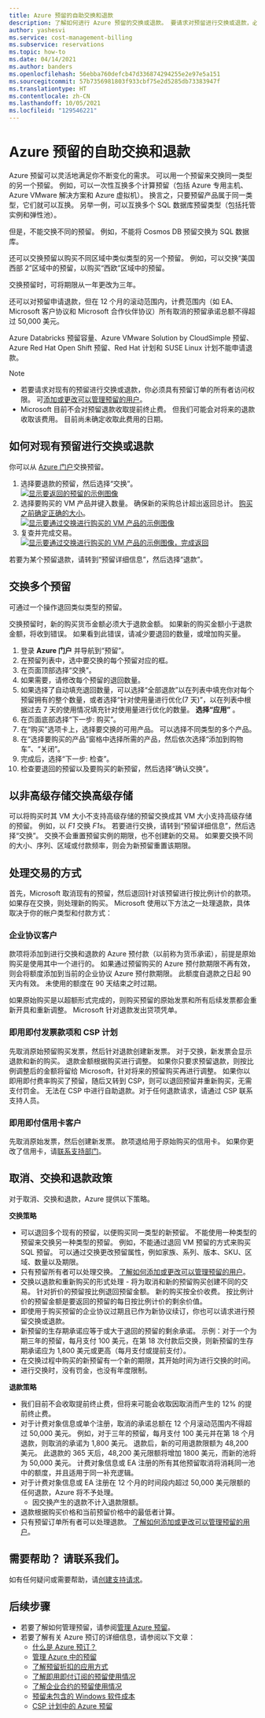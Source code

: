 ```yaml
---
title: Azure 预留的自助交换和退款
description: 了解如何进行 Azure 预留的交换或退款。 要请求对预留进行交换或退款，必须具有预留订单的所有者访问权限。
author: yashesvi
ms.service: cost-management-billing
ms.subservice: reservations
ms.topic: how-to
ms.date: 04/14/2021
ms.author: banders
ms.openlocfilehash: 56ebba760defcb47d336874294255e2e97e5a151
ms.sourcegitcommit: 57b7356981803f933cbf75e2d5285db73383947f
ms.translationtype: HT
ms.contentlocale: zh-CN
ms.lasthandoff: 10/05/2021
ms.locfileid: "129546221"
---
```

# <a name="self-service-exchanges-and-refunds-for-azure-reservations"></a>Azure 预留的自助交换和退款

Azure 预留可以灵活地满足你不断变化的需求。 可以用一个预留来交换同一类型的另一个预留。 例如，可以一次性互换多个计算预留（包括 Azure 专用主机、Azure VMware 解决方案和 Azure 虚拟机）。 换言之，只要预留产品属于同一类型，它们就可以互换。 另举一例，可以互换多个 SQL 数据库预留类型（包括托管实例和弹性池）。

但是，不能交换不同的预留。 例如，不能将 Cosmos DB 预留交换为 SQL 数据库。

还可以交换预留以购买不同区域中类似类型的另一个预留。 例如，可以交换“美国西部 2”区域中的预留，以购买“西欧”区域中的预留。

交换预留时，可将期限从一年更改为三年。

还可以对预留申请退款，但在 12 个月的滚动范围内，计费范围内（如 EA、Microsoft 客户协议和 Microsoft 合作伙伴协议）所有取消的预留承诺总额不得超过 50,000 美元。

Azure Databricks 预留容量、Azure VMware Solution by CloudSimple 预留、Azure Red Hat Open Shift 预留、Red Hat 计划和 SUSE Linux 计划不能申请退款。

> [!NOTE]
> - 若要请求对现有的预留进行交换或退款，你必须具有预留订单的所有者访问权限。 可[添加或更改可以管理预留的用户](./manage-reserved-vm-instance.md#who-can-manage-a-reservation-by-default)。
> - Microsoft 目前不会对预留退款收取提前终止费。 但我们可能会对将来的退款收取该费用。 目前尚未确定收取此费用的日期。

## <a name="how-to-exchange-or-refund-an-existing-reservation"></a>如何对现有预留进行交换或退款

你可以从 [Azure 门户](https://portal.azure.com/#blade/Microsoft_Azure_Reservations/ReservationsBrowseBlade)交换预留。

1. 选择要退款的预留，然后选择“交换”。  
    [![显示要返回的预留的示例图像](./media/exchange-and-refund-azure-reservations/exchange-refund-return.png)](./media/exchange-and-refund-azure-reservations/exchange-refund-return.png#lightbox)
1. 选择要购买的 VM 产品并键入数量。 确保新的采购总计超出返回总计。 [购买之前确定正确的大小](../../virtual-machines/prepay-reserved-vm-instances.md#determine-the-right-vm-size-before-you-buy)。  
    [![显示要通过交换进行购买的 VM 产品的示例图像](./media/exchange-and-refund-azure-reservations/exchange-refund-select-purchase.png)](./media/exchange-and-refund-azure-reservations/exchange-refund-select-purchase.png#lightbox)
1. 复查并完成交易。  
    [![显示要通过交换进行购买的 VM 产品的示例图像，完成返回](./media/exchange-and-refund-azure-reservations/exchange-refund-confirm-exchange.png)](./media/exchange-and-refund-azure-reservations/exchange-refund-confirm-exchange.png#lightbox)

若要为某个预留退款，请转到“预留详细信息”，然后选择“退款”。

## <a name="exchange-multiple-reservations"></a>交换多个预留

可通过一个操作退回类似类型的预留。

交换预留时，新的购买货币金额必须大于退款金额。 如果新的购买金额小于退款金额，将收到错误。 如果看到此错误，请减少要退回的数量，或增加购买量。

1. 登录 **Azure 门户** 并导航到“预留”。
1. 在预留列表中，选中要交换的每个预留对应的框。
1. 在页面顶部选择“交换”。
1. 如果需要，请修改每个预留的退回数量。
1. 如果选择了自动填充退回数量，可以选择“全部退款”以在列表中填充你对每个预留拥有的整个数量，或者选择“针对使用量进行优化(7 天)”，以在列表中根据过去 7 天的使用情况填充针对使用量进行优化的数量。  **选择“应用”** 。
1. 在页面底部选择“下一步: 购买”。
1. 在“购买”选项卡上，选择要交换的可用产品。 可以选择不同类型的多个产品。
1. 在“选择要购买的产品”窗格中选择所需的产品，然后依次选择“添加到购物车”、“关闭”。 
1. 完成后，选择“下一步: 检查”。
1. 检查要退回的预留以及要购买的新预留，然后选择“确认交换”。

## <a name="exchange-non-premium-storage-for-premium-storage"></a>以非高级存储交换高级存储

可以将购买时其 VM 大小不支持高级存储的预留交换成其 VM 大小支持高级存储的预留。 例如，以 _F1_ 交换 _F1s_。 若要进行交换，请转到“预留详细信息”，然后选择“交换”。 交换不会重置预留实例的期限，也不创建新的交易。
如果要交换不同的大小、序列、区域或付款频率，则会为新预留重置该期限。 

## <a name="how-transactions-are-processed"></a>处理交易的方式

首先，Microsoft 取消现有的预留，然后退回针对该预留进行按比例计价的款项。 如果存在交换，则处理新的购买。 Microsoft 使用以下方法之一处理退款，具体取决于你的帐户类型和付款方式：

### <a name="enterprise-agreement-customers"></a>企业协议客户

款项将添加到进行交换和退款的 Azure 预付款（以前称为货币承诺），前提是原始购买是使用其中一个进行的。 如果通过预留购买的 Azure 预付款期限不再有效，则会将额度添加到当前的企业协议 Azure 预付款期限。 此额度自退款之日起 90 天内有效。 未使用的额度在 90 天结束之时过期。

如果原始购买是以超额形式完成的，则购买预留的原始发票和所有后续发票都会重新开具和重新调整。 Microsoft 针对退款发出贷项凭单。

### <a name="pay-as-you-go-invoice-payments-and-csp-program"></a>即用即付发票款项和 CSP 计划

先取消原始预留购买发票，然后针对退款创建新发票。 对于交换，新发票会显示退款和新的购买。 退款金额根据购买进行调整。 如果你只要求预留退款，则按比例调整后的金额将留给 Microsoft，针对将来的预留购买再进行调整。 如果你以即用即付费率购买了预留，随后又转到 CSP，则可以退回预留并重新购买，无需支付罚金。
无法在 CSP 中进行自助退款。对于任何退款请求，请通过 CSP 联系支持人员。

### <a name="pay-as-you-go-credit-card-customers"></a>即用即付信用卡客户

先取消原始发票，然后创建新发票。 款项退给用于原始购买的信用卡。 如果你更改了信用卡，请[联系支持部门](https://portal.azure.com/#blade/Microsoft_Azure_Support/HelpAndSupportBlade/newsupportrequest)。

## <a name="cancel-exchange-and-refund-policies"></a>取消、交换和退款政策

对于取消、交换和退款，Azure 提供以下策略。

**交换策略**

- 可以退回多个现有的预留，以便购买同一类型的新预留。 不能使用一种类型的预留来交换另一种类型的预留。 例如，不能通过退回 VM 预留的方式来购买 SQL 预留。 可以通过交换更改预留属性，例如家族、系列、版本、SKU、区域、数量以及期限。
- 只有预留所有者可以处理交换。 [了解如何添加或更改可以管理预留的用户](manage-reserved-vm-instance.md#who-can-manage-a-reservation-by-default)。
- 交换以退款和重新购买的形式处理 - 将为取消和新的预留购买创建不同的交易。 针对折价的预留按比例退回预留金额。 新的购买按全价收费。 按比例计价的预留金额是要返回的预留的每日按比例计价的剩余价值。
- 即使用于购买预留的企业协议过期且已作为新协议续订，你也可以请求进行预留交换或退款。
- 新预留的生存期承诺应等于或大于退回的预留的剩余承诺。 示例：对于一个为期三年的预留，每月支付 100 美元，在第 18 次付款后交换，则新预留的生存期承诺应为 1,800 美元或更高（每月支付或提前支付）。
- 在交换过程中购买的新预留有一个新的期限，其开始时间为进行交换的时间。
- 进行交换时，没有罚金，也没有年度限制。

**退款策略**

- 我们目前不会收取提前终止费，但将来可能会收取因取消而产生的 12% 的提前终止费。
- 对于计费对象信息或单个注册，取消的承诺总额在 12 个月滚动范围内不得超过 50,000 美元。 例如，对于三年的预留，每月支付 100 美元并在第 18 个月退款，则取消的承诺为 1,800 美元。 退款后，新的可用退款限额为 48,200 美元。 此退款的 365 天后，48,200 美元限额将增加 1800 美元，而新的池将为 50,000 美元。 计费对象信息或 EA 注册的所有其他预留取消将消耗同一池中的额度，并且适用于同一补充逻辑。
- 对于计费对象信息或 EA 注册在 12 个月的时间段内超过 50,000 美元限额的任何退款，Azure 将不予处理。
    - 因交换产生的退款不计入退款限额。
- 退款根据购买价格和当前预留价格中的最低者计算。
- 只有预留订单所有者可以处理退款。 [了解如何添加或更改可以管理预留的用户](manage-reserved-vm-instance.md#who-can-manage-a-reservation-by-default)。

## <a name="need-help-contact-us"></a>需要帮助？ 请联系我们。

如有任何疑问或需要帮助，请[创建支持请求](https://portal.azure.com/#blade/Microsoft_Azure_Support/HelpAndSupportBlade/newsupportrequest)。

## <a name="next-steps"></a>后续步骤

- 若要了解如何管理预留，请参阅[管理 Azure 预留](manage-reserved-vm-instance.md)。
- 若要了解有关 Azure 预订的详细信息，请参阅以下文章：
    - [什么是 Azure 预订？](save-compute-costs-reservations.md)
    - [管理 Azure 中的预留](manage-reserved-vm-instance.md)
    - [了解预留折扣的应用方式](../manage/understand-vm-reservation-charges.md)
    - [了解即用即付订阅的预留使用情况](understand-reserved-instance-usage.md)
    - [了解企业合约的预留使用情况](understand-reserved-instance-usage-ea.md)
    - [预留未包含的 Windows 软件成本](reserved-instance-windows-software-costs.md)
    - [CSP 计划中的 Azure 预留](/partner-center/azure-reservations)
